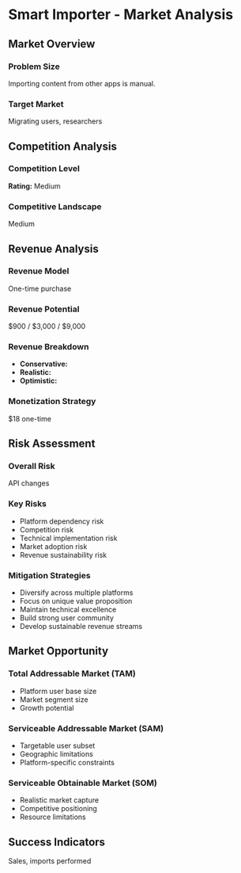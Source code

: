 # Smart Importer - Market Analysis

## Market Overview

### Problem Size
Importing content from other apps is manual.

### Target Market
Migrating users, researchers

## Competition Analysis

### Competition Level
**Rating:** Medium

### Competitive Landscape
Medium

## Revenue Analysis

### Revenue Model
One-time purchase

### Revenue Potential
$900 / $3,000 / $9,000

### Revenue Breakdown
- **Conservative:** 
- **Realistic:** 
- **Optimistic:** 

### Monetization Strategy
$18 one-time

## Risk Assessment

### Overall Risk
API changes

### Key Risks
- Platform dependency risk
- Competition risk
- Technical implementation risk
- Market adoption risk
- Revenue sustainability risk

### Mitigation Strategies
- Diversify across multiple platforms
- Focus on unique value proposition
- Maintain technical excellence
- Build strong user community
- Develop sustainable revenue streams

## Market Opportunity

### Total Addressable Market (TAM)
- Platform user base size
- Market segment size
- Growth potential

### Serviceable Addressable Market (SAM)
- Targetable user subset
- Geographic limitations
- Platform-specific constraints

### Serviceable Obtainable Market (SOM)
- Realistic market capture
- Competitive positioning
- Resource limitations

## Success Indicators
Sales, imports performed
